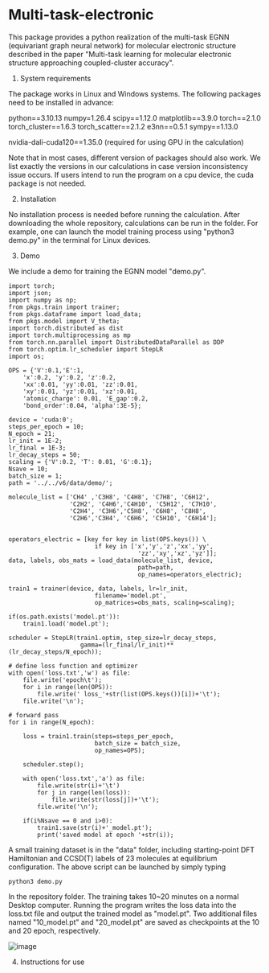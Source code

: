 # Multi-task-electronic
This package provides a python realization of the multi-task EGNN (equivariant graph neural network) for molecular electronic structure described in the paper "Multi-task learning for molecular electronic structure approaching coupled-cluster accuracy".

1. System requirements

The package works in Linux and Windows systems. The following packages need to be installed in advance:

python==3.10.13
numpy=1.26.4
scipy==1.12.0
matplotlib==3.9.0
torch==2.1.0
torch_cluster==1.6.3
torch_scatter==2.1.2
e3nn==0.5.1
sympy==1.13.0

nvidia-dali-cuda120==1.35.0  (required for using GPU in the calculation)

Note that in most cases, different version of packages should also work. We list exactly the versions in our calculations in case version inconsistency issue occurs. If users intend to run the program on a cpu device, the cuda package is not needed.

2. Installation

No installation process is needed before running the calculation. After downloading the whole repository, calculations can be run in the folder. 
For example, one can launch the model training process using "python3 demo.py" in the terminal for Linux devices. 

3. Demo

We include a demo for training the EGNN model "demo.py". 
```
import torch;
import json;
import numpy as np;
from pkgs.train import trainer;
from pkgs.dataframe import load_data;
from pkgs.model import V_theta;
import torch.distributed as dist
import torch.multiprocessing as mp
from torch.nn.parallel import DistributedDataParallel as DDP
from torch.optim.lr_scheduler import StepLR
import os;

OPS = {'V':0.1,'E':1,
    'x':0.2, 'y':0.2, 'z':0.2,
    'xx':0.01, 'yy':0.01, 'zz':0.01,
    'xy':0.01, 'yz':0.01, 'xz':0.01,
    'atomic_charge': 0.01, 'E_gap':0.2,
    'bond_order':0.04, 'alpha':3E-5};

device = 'cuda:0';
steps_per_epoch = 10;
N_epoch = 21;
lr_init = 1E-2;
lr_final = 1E-3;
lr_decay_steps = 50;
scaling = {'V':0.2, 'T': 0.01, 'G':0.1};
Nsave = 10;
batch_size = 1;
path = '../../v6/data/demo/';

molecule_list = ['CH4' ,'C3H8', 'C4H8', 'C7H8', 'C6H12',
                 'C2H2', 'C4H6','C4H10', 'C5H12', 'C7H10',
                 'C2H4', 'C3H6','C5H8', 'C6H8', 'C8H8',
                 'C2H6','C3H4', 'C6H6', 'C5H10', 'C6H14'];


operators_electric = [key for key in list(OPS.keys()) \
                        if key in ['x','y','z','xx','yy',
                                    'zz','xy','xz','yz']];
data, labels, obs_mats = load_data(molecule_list, device, 
                                    path=path,
                                    op_names=operators_electric);

train1 = trainer(device, data, labels, lr=lr_init,
                        filename='model.pt',
                        op_matrices=obs_mats, scaling=scaling);

if(os.path.exists('model.pt')):
    train1.load('model.pt');

scheduler = StepLR(train1.optim, step_size=lr_decay_steps,
                    gamma=(lr_final/lr_init)**(lr_decay_steps/N_epoch));

# define loss function and optimizer
with open('loss.txt','w') as file:
    file.write('epoch\t');
    for i in range(len(OPS)):
        file.write(' loss_'+str(list(OPS.keys())[i])+'\t');
    file.write('\n');
    
# forward pass
for i in range(N_epoch):
    
    loss = train1.train(steps=steps_per_epoch,
                        batch_size = batch_size,
                        op_names=OPS);
    
    scheduler.step();

    with open('loss.txt','a') as file:
        file.write(str(i)+'\t')
        for j in range(len(loss)):
            file.write(str(loss[j])+'\t');
        file.write('\n');

    if(i%Nsave == 0 and i>0):
        train1.save(str(i)+'_model.pt');
        print('saved model at epoch '+str(i));
```
A small training dataset is in the "data" folder, including starting-point DFT Hamiltonian and CCSD(T) labels of 23 molecules at equilibrium configuration. The above script can be launched by simply typing 
```
python3 demo.py
```
In the repository folder. The training takes 10~20 minutes on a normal Desktop computer. Running the program writes the loss data into the loss.txt file and output the trained model as "model.pt". Two additional files named "10_model.pt" and "20_model.pt" are saved as checkpoints at the 10 and 20 epoch, respectively.

![image](https://github.com/user-attachments/assets/82eb14a6-efea-4ea7-ae3f-8c5b1d4c32a8)


4. Instructions for use

